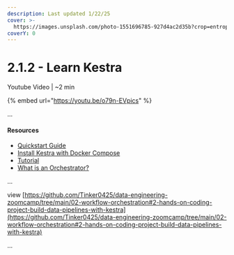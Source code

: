 ```yaml
---
description: Last updated 1/22/25
cover: >-
  https://images.unsplash.com/photo-1551696785-927d4ac2d35b?crop=entropy&cs=srgb&fm=jpg&ixid=M3wxOTcwMjR8MHwxfHNlYXJjaHwxfHxvcmNoZXN0cmF8ZW58MHx8fHwxNzM3ODQ0ODQ0fDA&ixlib=rb-4.0.3&q=85
coverY: 0
---
```


# 2.1.2 - Learn Kestra

Youtube Video | \~2 min

{% embed url="https://youtu.be/o79n-EVpics" %}

...

#### Resources



* [Quickstart Guide](https://go.kestra.io/de-zoomcamp/quickstart)
* [Install Kestra with Docker Compose](https://go.kestra.io/de-zoomcamp/docker-compose)
* [Tutorial](https://go.kestra.io/de-zoomcamp/tutorial)
* [What is an Orchestrator?](https://go.kestra.io/de-zoomcamp/what-is-an-orchestrator)

...

view [https://github.com/Tinker0425/data-engineering-zoomcamp/tree/main/02-workflow-orchestration#2-hands-on-coding-project-build-data-pipelines-with-kestra](https://github.com/Tinker0425/data-engineering-zoomcamp/tree/main/02-workflow-orchestration#2-hands-on-coding-project-build-data-pipelines-with-kestra)

...




